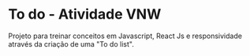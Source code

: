 # To do - Atividade VNW

Projeto para treinar conceitos em Javascript, React Js e responsividade através da criação de uma "To do list".


